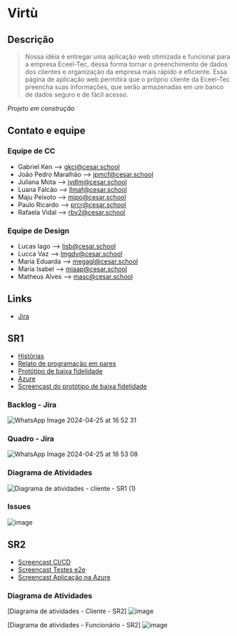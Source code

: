 
# Virtù #

## Descrição
>Nossa idéia é entregar uma aplicação web otimizada e funcional para a empresa Eceel-Tec, dessa forma tornar o preenchimento de dados dos clientes e organização da empresa mais rápido e eficiente. Essa página de aplicação web permitirá que o próprio cliente da Eceel-Tec preencha suas informações, que serão armazenadas em um banco de dados seguro e de fácil acesso.

*Projeto em construção*

## Contato e equipe

### Equipe de CC
* Gabriel Ken --> gkci@cesar.school
* João Pedro Maralhão --> jpmcf@cesar.school
* Juliana Mota --> jvdlm@cesar.school
* Luana Falcão --> llmaf@cesar.school
* Maju Peixoto --> mjpo@cesar.school
* Paulo Ricardo --> prcr@cesar.school
* Rafaela Vidal --> rbv2@cesar.school

### Equipe de Design 
* Lucas Iago --> lisb@cesar.school
* Lucca Vaz --> lmgdv@cesar.school
* Maria Eduarda --> megagl@cesar.school
* Maria Isabel --> miaap@cesar.school
* Matheus Alves --> masc@cesar.school

## Links

- [Jira](https://cesar-team-js3yxxb6.atlassian.net/jira/software/projects/KAN/boards/1)
  

## SR1
  
- [Histórias](https://drive.google.com/drive/folders/12Modz1yczDOfG8SjGML6RIbQjwDkxM0i?usp=sharing)
- [Relato de programação em pares](https://docs.google.com/document/d/1aClDI74VvrUdzjil-syrFw4i6dOA9TfyOZ6haFZ-5O0/edit)
- [Protótipo de baixa fidelidade](https://drive.google.com/drive/folders/1yDUq-M4q6PSr9e3Axv-ywMGPRb3DATYG?usp=sharing)
- [Azure](https://virtu.azurewebsites.net)
- [Screencast do protótipo de baixa fidelidade](https://drive.google.com/file/d/1HnN_Oqo06EWkbpRY6VPh2yWtr91rUTlf/view?usp=sharing)

### Backlog - Jira
   ![WhatsApp Image 2024-04-25 at 16 52 31](https://github.com/majupeixoto/vitu_projeto/assets/142419595/5148184b-3b68-45cc-af1e-e6b1727611d5)

### Quadro - Jira
   ![WhatsApp Image 2024-04-25 at 16 53 08](https://github.com/majupeixoto/vitu_projeto/assets/142419595/2658136f-a877-429a-8282-fe4c25a5b3ad)

### Diagrama de Atividades
  ![Diagrama de atividades - cliente - SR1 (1)](https://github.com/majupeixoto/vitu_projeto/assets/142419595/dc1780b3-697f-45f9-a594-f60fe60bbabb)

### Issues
![image](https://github.com/lua-mf/vitu_projeto/assets/143026488/eca7a77f-4f8f-4756-8df0-6b32252b1400)


## SR2
- [Screencast CI/CD](https://drive.google.com/file/d/1Iv68W1G6tXZrKeObWgXfCl0jyTahNd7k/view?usp=sharing)
- [Screencast Testes e2e](https://drive.google.com/file/d/1xAtLwCp2C3lCi9SpzNvpPqvYSoXN3ZWH/view?usp=sharing)
- [Screencast Aplicação na Azure](https://drive.google.com/file/d/11BH4_6Ge_pd2R-G9TS_k3OcPk_0Dix_d/view?usp=sharing)

### Diagrama de Atividades
  [Diagrama de atividades - Cliente - SR2]
  ![image](https://github.com/lua-mf/vitu_projeto/assets/142419595/879363cc-e8f1-42c1-92b3-4aa3f94602d5)

  [Diagrama de atividades - Funcionário - SR2]
  ![image](https://github.com/lua-mf/vitu_projeto/assets/142419595/7f220027-986c-425b-b275-a9f223ba432e)

  

